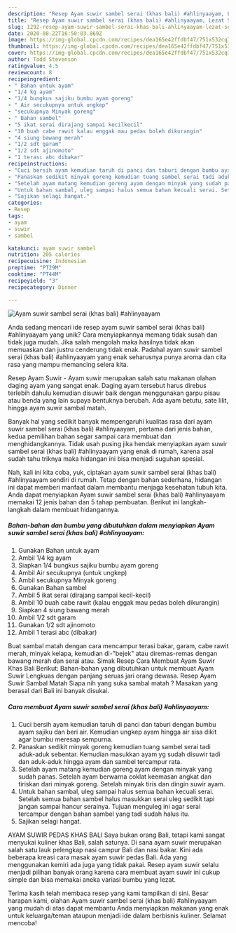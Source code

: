 ```yaml
---
description: "Resep Ayam suwir sambel serai (khas bali) #ahlinyaayam, Lezat Sekali"
title: "Resep Ayam suwir sambel serai (khas bali) #ahlinyaayam, Lezat Sekali"
slug: 1292-resep-ayam-suwir-sambel-serai-khas-bali-ahlinyaayam-lezat-sekali
date: 2020-08-22T16:50:03.869Z
image: https://img-global.cpcdn.com/recipes/dea165e42ffdbf47/751x532cq70/ayam-suwir-sambel-serai-khas-bali-ahlinyaayam-foto-resep-utama.jpg
thumbnail: https://img-global.cpcdn.com/recipes/dea165e42ffdbf47/751x532cq70/ayam-suwir-sambel-serai-khas-bali-ahlinyaayam-foto-resep-utama.jpg
cover: https://img-global.cpcdn.com/recipes/dea165e42ffdbf47/751x532cq70/ayam-suwir-sambel-serai-khas-bali-ahlinyaayam-foto-resep-utama.jpg
author: Todd Stevenson
ratingvalue: 4.5
reviewcount: 8
recipeingredient:
- " Bahan untuk ayam"
- "1/4 kg ayam"
- "1/4 bungkus sajiku bumbu ayam goreng"
- " Air secukupnya untuk ungkep"
- "secukupnya Minyak goreng"
- " Bahan sambel"
- "5 ikat serai dirajang sampai kecilkecil"
- "10 buah cabe rawit kalau enggak mau pedas boleh dikurangin"
- "4 siung bawang merah"
- "1/2 sdt garam"
- "1/2 sdt ajinomoto"
- "1 terasi abc dibakar"
recipeinstructions:
- "Cuci bersih ayam kemudian taruh di panci dan taburi dengan bumbu ayam sajiku dan beri air. Kemudian ungkep ayam hingga air sisa dikit agar bumbu meresap sempurna."
- "Panaskan sedikit minyak goreng kemudian tuang sambel serai tadi aduk-aduk sebentar. Kemudian masukkan ayam yg sudah disuwir tadi dan aduk-aduk hingga ayam dan sambel tercampur rata."
- "Setelah ayam matang kemudian goreng ayam dengan minyak yang sudah panas. Setelah ayam berwarna coklat keemasan angkat dan tiriskan dari minyak goreng. Setelah minyak tiris dan dingin suwir ayam."
- "Untuk bahan sambal, uleg sampai halus semua bahan kecuali serai. Setelah semua bahan sambel halus masukkan serai uleg sedikit tapi jangan sampai hancur serainya. Tujuan menguleg ini agar serai tercampur dengan bahan sambel yang tadi sudah halus itu."
- "Sajikan selagi hangat."
categories:
- Resep
tags:
- ayam
- suwir
- sambel

katakunci: ayam suwir sambel 
nutrition: 205 calories
recipecuisine: Indonesian
preptime: "PT29M"
cooktime: "PT44M"
recipeyield: "3"
recipecategory: Dinner

---
```



![Ayam suwir sambel serai (khas bali) #ahlinyaayam](https://img-global.cpcdn.com/recipes/dea165e42ffdbf47/751x532cq70/ayam-suwir-sambel-serai-khas-bali-ahlinyaayam-foto-resep-utama.jpg)

Anda sedang mencari ide resep ayam suwir sambel serai (khas bali) #ahlinyaayam yang unik? Cara menyiapkannya memang tidak susah dan tidak juga mudah. Jika salah mengolah maka hasilnya tidak akan memuaskan dan justru cenderung tidak enak. Padahal ayam suwir sambel serai (khas bali) #ahlinyaayam yang enak seharusnya punya aroma dan cita rasa yang mampu memancing selera kita.

Resep Ayam Suwir - Ayam suwir merupakan salah satu makanan olahan daging ayam yang sangat enak. Daging ayam tersebut harus direbus terlebih dahulu kemudian disuwir baik dengan menggunakan garpu pisau atau benda yang lain supaya bentuknya berubah. Ada ayam betutu, sate lilit, hingga ayam suwir sambal matah.

Banyak hal yang sedikit banyak mempengaruhi kualitas rasa dari ayam suwir sambel serai (khas bali) #ahlinyaayam, pertama dari jenis bahan, kedua pemilihan bahan segar sampai cara membuat dan menghidangkannya. Tidak usah pusing jika hendak menyiapkan ayam suwir sambel serai (khas bali) #ahlinyaayam yang enak di rumah, karena asal sudah tahu triknya maka hidangan ini bisa menjadi suguhan spesial.


Nah, kali ini kita coba, yuk, ciptakan ayam suwir sambel serai (khas bali) #ahlinyaayam sendiri di rumah. Tetap dengan bahan sederhana, hidangan ini dapat memberi manfaat dalam membantu menjaga kesehatan tubuh kita. Anda dapat menyiapkan Ayam suwir sambel serai (khas bali) #ahlinyaayam memakai 12 jenis bahan dan 5 tahap pembuatan. Berikut ini langkah-langkah dalam membuat hidangannya.

<!--inarticleads1-->

##### Bahan-bahan dan bumbu yang dibutuhkan dalam menyiapkan Ayam suwir sambel serai (khas bali) #ahlinyaayam:

1. Gunakan  Bahan untuk ayam
1. Ambil 1/4 kg ayam
1. Siapkan 1/4 bungkus sajiku bumbu ayam goreng
1. Ambil  Air secukupnya (untuk ungkep)
1. Ambil secukupnya Minyak goreng
1. Gunakan  Bahan sambel
1. Ambil 5 ikat serai (dirajang sampai kecil-kecil)
1. Ambil 10 buah cabe rawit (kalau enggak mau pedas boleh dikurangin)
1. Siapkan 4 siung bawang merah
1. Ambil 1/2 sdt garam
1. Gunakan 1/2 sdt ajinomoto
1. Ambil 1 terasi abc (dibakar)


Buat sambal matah dengan cara mencampur terasi bakar, garam, cabe rawit merah, minyak kelapa, kemudian di-&#34;bejek&#34; atau diremas-remas dengan bawang merah dan serai atau. Simak Resep Cara Membuat Ayam Suwir Khas Bali Berikut: Bahan-bahan yang dibutuhkan untuk membuat Ayam Suwir Lengkuas dengan panjang seruas jari orang dewasa. Resep Ayam Suwir Sambal Matah Siapa nih yang suka sambal matah ? Masakan yang berasal dari Bali ini banyak disukai. 

<!--inarticleads2-->

##### Cara membuat Ayam suwir sambel serai (khas bali) #ahlinyaayam:

1. Cuci bersih ayam kemudian taruh di panci dan taburi dengan bumbu ayam sajiku dan beri air. Kemudian ungkep ayam hingga air sisa dikit agar bumbu meresap sempurna.
1. Panaskan sedikit minyak goreng kemudian tuang sambel serai tadi aduk-aduk sebentar. Kemudian masukkan ayam yg sudah disuwir tadi dan aduk-aduk hingga ayam dan sambel tercampur rata.
1. Setelah ayam matang kemudian goreng ayam dengan minyak yang sudah panas. Setelah ayam berwarna coklat keemasan angkat dan tiriskan dari minyak goreng. Setelah minyak tiris dan dingin suwir ayam.
1. Untuk bahan sambal, uleg sampai halus semua bahan kecuali serai. Setelah semua bahan sambel halus masukkan serai uleg sedikit tapi jangan sampai hancur serainya. Tujuan menguleg ini agar serai tercampur dengan bahan sambel yang tadi sudah halus itu.
1. Sajikan selagi hangat.


AYAM SUWIR PEDAS KHAS BALI Saya bukan orang Bali, tetapi kami sangat menyukai kuliner khas Bali, salah satunya. Di sana ayam suwir merupakan salah satu lauk pelengkap nasi campur Bali dan nasi bakar. Kini ada beberapa kreasi cara masak ayam suwir pedas Bali. Ada yang menggunakan kemiri ada juga yang tidak pakai. Resep ayam suwir selalu menjadi pilihan banyak orang karena cara membuat ayam suwir ini cukup simple dan bisa memakai aneka variasi bumbu yang lezat. 

Terima kasih telah membaca resep yang kami tampilkan di sini. Besar harapan kami, olahan Ayam suwir sambel serai (khas bali) #ahlinyaayam yang mudah di atas dapat membantu Anda menyiapkan makanan yang enak untuk keluarga/teman ataupun menjadi ide dalam berbisnis kuliner. Selamat mencoba!
